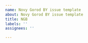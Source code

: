 ```yaml
---
name: Novy Gorod BY issue template
about: Novy Gorod BY issue template
title: NGB
labels: ''
assignees: ''

---
```



